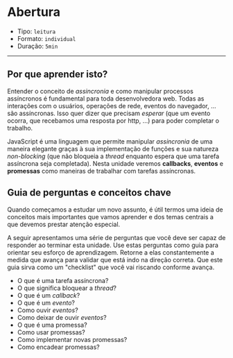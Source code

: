 # Abertura

* Tipo: `leitura`
* Formato: `individual`
* Duração: `5min`

***

## Por que aprender isto?

Entender o conceito de _assincronia_ e como manipular processos assíncronos é fundamental para toda desenvolvedora web. Todas as interações com o usuários, operações de rede, eventos do navegador, ... são assíncronas. Isso quer dizer que precisam _esperar_ (que um evento ocorra, que recebamos uma resposta por http, ...) para poder completar o trabalho.

JavaScript é uma linguagem que permite manipular _assincronia_ de uma maneira elegante graças à sua implementação de funções e sua natureza _non-blocking_ (que não bloqueia a *thread* enquanto espera que uma tarefa assíncrona seja completada). Nesta unidade veremos **callbacks**, **eventos** e **promessas** como maneiras de trabalhar com tarefas assíncronas.

## Guia de perguntas e conceitos chave

Quando começamos a estudar um novo assunto, é útil termos uma ideia de conceitos mais importantes que vamos aprender e dos temas centrais a que devemos prestar atenção especial.

A seguir apresentamos uma série de perguntas que você deve ser capaz de responder ao terminar esta unidade. Use estas perguntas como guia para orientar seu esforço de aprendizagem. Retorne a elas constantemente a medida que avança para validar que está indo na direção correta. Que este guia sirva como um "checklist" que você vai riscando conforme avança.

* O que é uma tarefa assíncrona?
* O que significa bloquear a *thread*?
* O que é um _callback_?
* O que é um _evento_?
* Como ouvir _eventos_?
* Como deixar de ouvir _eventos_?
* O que é uma promessa?
* Como usar promessas?
* Como implementar novas promessas?
* Como encadear promessas?
